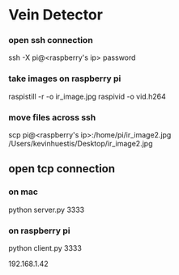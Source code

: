 ﻿# Vein Detector

### open ssh connection
ssh -X pi@<raspberry's ip>
password

### take images on raspberry pi
raspistill -r -o ir_image.jpg
raspivid -o vid.h264

### move files across ssh
scp pi@<raspberry's ip>:/home/pi/ir_image2.jpg /Users/kevinhuestis/Desktop/ir_image2.jpg

## open tcp connection
### on mac
python server.py <computer-ip> 3333

### on raspberry pi
python client.py <computer-ip> 3333

192.168.1.42